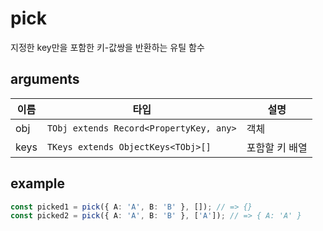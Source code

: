 # pick

지정한 key만을 포함한 키-값쌍을 반환하는 유틸 함수

## arguments

| 이름 | 타입 | 설명 |
| --- | --- | --- |
| obj | `TObj extends Record<PropertyKey, any>` | 객체 |
| keys | `TKeys extends ObjectKeys<TObj>[]` | 포함할 키 배열 |

## example

```ts
const picked1 = pick({ A: 'A', B: 'B' }, []); // => {}
const picked2 = pick({ A: 'A', B: 'B' }, ['A']); // => { A: 'A' }
```
